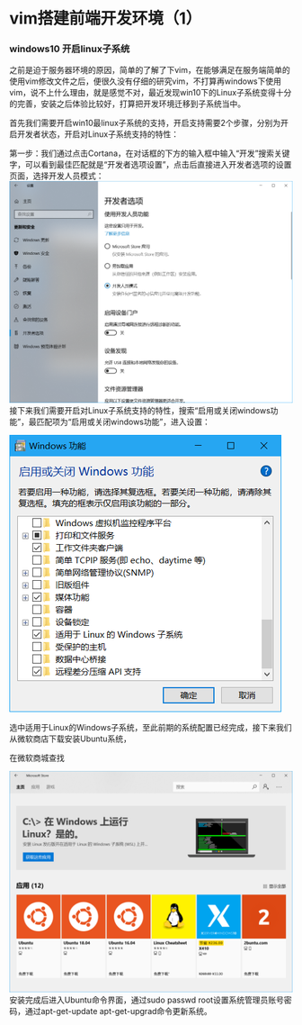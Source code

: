 # vim搭建前端开发环境（1）

### windows10 开启linux子系统

之前是迫于服务器环境的原因，简单的了解了下vim，在能够满足在服务端简单的使用vim修改文件之后，便很久没有仔细的研究vim，不打算再windows下使用vim，说不上什么理由，就是感觉不对，最近发现win10下的Linux子系统变得十分的完善，安装之后体验比较好，打算把开发环境迁移到子系统当中。

首先我们需要开启win10最linux子系统的支持，开启支持需要2个步骤，分别为开启开发者状态，开启对Linux子系统支持的特性：

第一步：我们通过点击Cortana，在对话框的下方的输入框中输入“开发”搜索关键字，可以看到最佳匹配就是“开发者选项设置”，点击后直接进入开发者选项的设置页面，选择开发人员模式：![](/vim/TIM图片20180621101240.png)接下来我们需要开启对Linux子系统支持的特性，搜索“启用或关闭windows功能”，最匹配项为“启用或关闭windows功能”，进入设置：

![](/vim/TIM图片20180621102302.png)

选中适用于Linux的Windows子系统，至此前期的系统配置已经完成，接下来我们从微软商店下载安装Ubuntu系统，

在微软商城查找

![](/vim/TIM图片20180621102609.png)安装完成后进入Ubuntu命令界面，通过sudo passwd root设置系统管理员账号密码，通过apt-get-update apt-get-upgrad命令更新系统。

